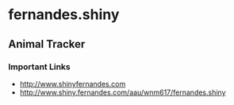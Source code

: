 # fernandes.shiny

## Animal Tracker

### Important Links

- http://www.shinyfernandes.com
- http://www.shiny.fernandes.com/aau/wnm617/fernandes.shiny